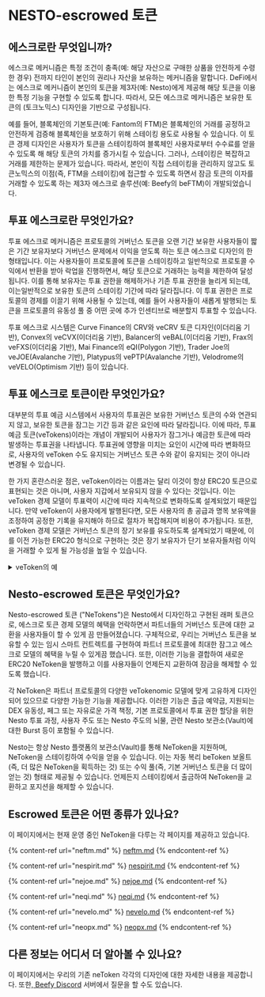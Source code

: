 # NESTO-escrowed 토큰

## 에스크로란 무엇입니까?

에스크로 메커니즘은 특정 조건이 충족(예: 해당 자산으로 구매한 상품을 안전하게 수령한 경우) 전까지 타인이 본인의 권리나 자산을 보유하는 메커니즘을 말합니다. DeFi에서는 에스크로 메커니즘이 본인의 토큰을 제3자(예: Nesto)에게 제공해 해당 토큰을 이용한 특정 기능을 구현할 수 있도록 합니다. 따라서, 모든 에스크로 메커니즘은 보유한 토큰의 (토크노믹스) 디자인을 기반으로 구성됩니다.

예를 들어, 블록체인의 기본토큰(예: Fantom의 FTM)은 블록체인의 거래를 공정하고 안전하게 검증해 블록체인을 보호하기 위해 스테이킹 용도로 사용될 수 있습니다. 이 토큰 경제 디자인은 사용자가 토큰을 스테이킹하여 블록체인 사용자로부터 수수료를 얻을 수 있도록 해 해당 토큰의 가치를 증가시킬 수 있습니다. 그러나, 스테이킹은 복잡하고 거래를 제한하는 문제가 있습니다. 따라서, 본인이 직접 스테이킹을 관리하지 않고도 토큰노믹스의 이점(즉, FTM을 스테이킹)에 접근할 수 있도록 하면서 잠금 토큰의 이자를 거래할 수 있도록 하는 제3자 에스크로 솔루션(예: Beefy의 beFTM)이 개발되었습니다.

## 투표 에스크로란 무엇인가요?

투표 에스크로 메커니즘은 프로토콜의 거버넌스 토큰을 오랜 기간 보유한 사용자들이 짧은 기간 보유자보다 거버넌스 문제에서 이익을 얻도록 하는 토큰 에스크로 디자인의 한 형태입니다. 이는 사용자들이 프로토콜에 토큰을 스테이킹하고 일반적으로 프로토콜 수익에서 반환을 받아 락업을 진행하면서, 해당 토큰으로 거래하는 능력을 제한하여 달성됩니다. 이를 통해 보유자는 투표 권한을 해제하거나 기존 투표 권한을 늘리게 되는데, 이는일반적으로 보유한 토큰의 스테이킹 기간에 따라 달라집니다. 이 투표 권한은 프로토콜의 경제를 이끌기 위해 사용될 수 있는데, 예를 들어 사용자들이 새롭게 발행되는 토큰을 프로토콜의 유동성 풀 중 어떤 곳에 추가 인센티브로 배분할지 투표할 수 있습니다.&#x20;

투표 에스크로 시스템은 Curve Finance의 CRV와 veCRV 토큰 디자인(이더리움 기반), Convex의 veCVX(이더리움 기반), Balancer의 veBAL(이더리움 기반), Frax의 veFXS(이더리움 기반), Mai Finance의 eQI(Polygon 기반), Trader Joe의 veJOE(Avalanche 기반), Platypus의 vePTP(Avalanche 기반), Velodrome의 veVELO(Optimism 기반) 등이 있습니다.

## 투표 에스크로 토큰이란 무엇인가요?

대부분의 투표 예금 시스템에서 사용자의 투표권은 보유한 거버넌스 토큰의 수와 연관되지 않고, 보유한 토큰을 잠그는 기간 등과 같은 요인에 따라 달라집니다. 이에 따라, 투표 예금 토큰(veTokens)이라는 개념이 개발되어 사용자가 잠그거나 예금한 토큰에 따라 발생하는 투표권을 나타냅니다. 투표권에 영향을 미치는 요인이 시간에 따라 변화하므로, 사용자의 veToken 수도 유지되는 거버넌스 토큰 수와 같이 유지되는 것이 아니라 변경될 수 있습니다.

한 가지 혼란스러운 점은, veToken이라는 이름과는 달리 이것이 항상 ERC20 토큰으로 표현되는 것은 아니며, 사용자 지갑에서 보유되지 않을 수 있다는 것입니다. 이는 veToken 경제 모델이 투표력이 시간에 따라 지속적으로 변화하도록 설계되었기 때문입니다. 만약 veToken이 사용자에게 발행된다면, 모든 사용자의 총 공급과 명목 보유액을 조정하여 공정한 기록을 유지해야 하므로 절차가 복잡해지며 비용이 추가됩니다. 또한, veToken 경제 모델은 거버넌스 토큰의 장기 보유를 유도하도록 설계되었기 때문에, 이를 이전 가능한 ERC20 형식으로 구현하는 것은 장기 보유자가 단기 보유자들처럼 이익을 거래할 수 있게 될 가능성을 높일 수 있습니다.

<details>

<summary>veToken의 예</summary>

유권자는 Example DAO에서 발행된 1 EXMPL 토큰을 보유하며, 이는 Example DAO의 기존 거버넌스 프로세스에서 1 투표권을 부여합니다.&#x20;

그런 다음 Example DAO는 투표 에스크로 디자인을 도입하여 유권자가 토큰을 스테이킹하고 최대 2년까지 잠글수 있으며, 잠금 기간에 따라 투표 권한을 부스팅합니다.

만약 유권자가 1 EXMPL 토큰을 2년간 잠그기로 선택하면, 3 veEXMPL (1 기본 + 2 보너스)을 받게 되어 3개의 전체 투표권을 받게 됩니다.

부스팅된 투표의 1년이 지난 후에는 보유자의 잠금 기간이 1년으로 감소하여 보너스와 veEXMPL이 줄어들어 2 투표권이 부여됩니다. 사용자는 언제든지 잠금 기간을 2년으로 연장하여 veEXMPL을 증가시킬 수도 있고, 또는 더 기다려서 토큰을 판매하여 잠금을 해제할 수도 있습니다

</details>

## Nesto-escrowed 토큰은 무엇인가요?

Nesto-escrowed 토큰 ("NeTokens")은 Nesto에서 디자인하고 구현된 래퍼 토큰으로, 에스크로 토큰 경제 모델의 혜택을 언락하면서 파트너들의 거버넌스 토큰에 대한 교환을 사용자들이 할 수 있게 끔 만들어졌습니다. 구체적으로, 우리는 거버넌스 토큰을 보유할 수 있는 임시 스마트 컨트렉트를 구현하여 파트너 프로토콜에 최대한 잠그고 에스크로 모델의 혜택을 누릴 수 있게끔 했습니다. 또한, 이러한 기능을 결합하여 새로운 ERC20 NeToken을 발행하고 이를 사용자들이 언제든지 교환하여 잠금을 해제할 수 있도록 했습니다.

각 NeToken은 파트너 프로토콜의 다양한 veTokenomic 모델에 맞게 고유하게 디자인되어 있으므로 다양한 가능한 기능을 제공합니다. 이러한 기능은 출금 예약금, 지원되는 DEX 유동성, 페그 또는 자유로운 가격 책정, 기본 프로토콜에서 투표 권한 할당을 위한 Nesto 투표 과정, 사용자 주도 또는 Nesto 주도의 뇌물, 관련 Nesto 보관소(Vault)에 대한 Burst 등이 포함될 수 있습니다.

Nesto는 항상 Nesto 플랫폼의 보관소(Vault)를 통해 NeToken을 지원하며, NeToken을 스테이킹하여 수익을 얻을 수 있습니다. 이는 자동 복리 beToken 보올트(즉, 더 많은 NeToken을 획득하는 것) 또는 수익 풀(즉, 기본 거버넌스 토큰을 더 많이 얻는 것) 형태로 제공될 수 있습니다. 언제든지 스테이킹에서 출금하여 NeToken을 교환하고 포지션을 해제할 수 있습니다.

## Escrowed 토큰은 어떤 종류가 있나요?

이 페이지에서는 현재 운영 중인 NeToken을 다루는 각 페이지를 제공하고 있습니다.

{% content-ref url="neftm.md" %}
[neftm.md](neftm.md)
{% endcontent-ref %}

{% content-ref url="nespirit.md" %}
[nespirit.md](nespirit.md)
{% endcontent-ref %}

{% content-ref url="nejoe.md" %}
[nejoe.md](nejoe.md)
{% endcontent-ref %}

{% content-ref url="neqi.md" %}
[neqi.md](neqi.md)
{% endcontent-ref %}

{% content-ref url="nevelo.md" %}
[nevelo.md](nevelo.md)
{% endcontent-ref %}

{% content-ref url="neopx.md" %}
[neopx.md](neopx.md)
{% endcontent-ref %}

## 다른 정보는 어디서 더 알아볼 수 있나요?

이 페이지에서는 우리의 기존 neToken 각각의 디자인에 대한 자세한 내용을 제공합니다. 또한,[ Beefy Discord](https://discord.com/invite/yq8wfHd) 서버에서 질문을 할 수도 있습니다.
